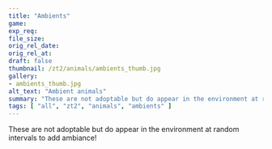 ```yaml
---
title: "Ambients"
game:
exp_req: 
file_size: 
orig_rel_date:
orig_rel_at:
draft: false
thumbnail: /zt2/animals/ambients_thumb.jpg
gallery:
- ambients_thumb.jpg
alt_text: "Ambient animals"
summary: "These are not adoptable but do appear in the environment at random intervals to add ambiance!"
tags: [ "all", "zt2", "animals", "ambients" ]
---
```


These are not adoptable but do appear in the environment at random intervals to add ambiance!